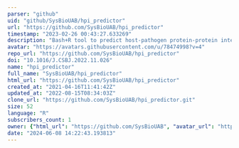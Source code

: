 ```yaml
---
parser: "github"
uid: "github/SysBioUAB/hpi_predictor"
url: "https://github.com/SysBioUAB/hpi_predictor"
timestamp: "2023-02-26 00:43:27.633269"
description: "Bash+R tool to predict host-pathogen protein-protein interactions based on numerical encoding of physicochemical descriptors"
avatar: "https://avatars.githubusercontent.com/u/78474998?v=4"
repo_url: "https://github.com/SysBioUAB/hpi_predictor"
doi: "10.1016/J.CSBJ.2022.11.026"
name: "hpi_predictor"
full_name: "SysBioUAB/hpi_predictor"
html_url: "https://github.com/SysBioUAB/hpi_predictor"
created_at: "2021-04-16T11:41:42Z"
updated_at: "2022-08-15T08:34:03Z"
clone_url: "https://github.com/SysBioUAB/hpi_predictor.git"
size: 52
language: "R"
subscribers_count: 1
owner: {"html_url": "https://github.com/SysBioUAB", "avatar_url": "https://avatars.githubusercontent.com/u/78474998?v=4", "login": "SysBioUAB", "type": "User"}
date: "2024-06-08 14:22:43.193813"
---
```

